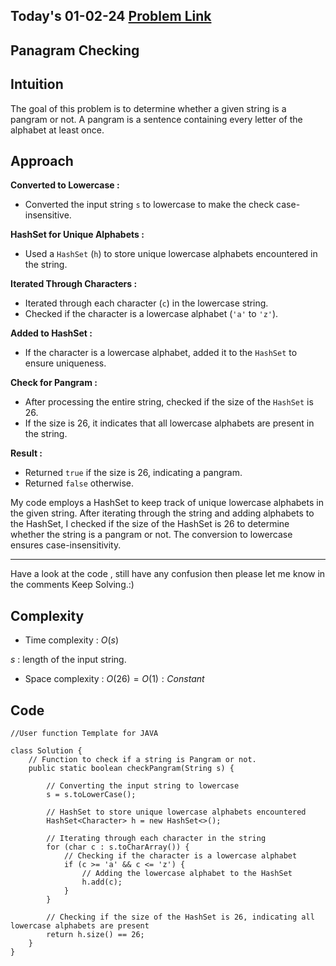 ## Today's 01-02-24 [Problem Link](https://www.geeksforgeeks.org/problems/pangram-checking-1587115620/1)
## Panagram Checking

## Intuition

The goal of this problem is to determine whether a given string is a pangram or not. A pangram is a sentence containing every letter of the alphabet at least once.


## Approach

**Converted to Lowercase :**
   - Converted the input string `s` to lowercase to make the check case-insensitive.

**HashSet for Unique Alphabets :**
   - Used a `HashSet` (`h`) to store unique lowercase alphabets encountered in the string.

**Iterated Through Characters :**
   - Iterated through each character (`c`) in the lowercase string.
   - Checked if the character is a lowercase alphabet (`'a'` to `'z'`).

**Added to HashSet :**
   - If the character is a lowercase alphabet, added it to the `HashSet` to ensure uniqueness.

**Check for Pangram :**
   - After processing the entire string, checked if the size of the `HashSet` is 26.
   - If the size is 26, it indicates that all lowercase alphabets are present in the string.

**Result :**
   - Returned `true` if the size is 26, indicating a pangram.
   - Returned `false` otherwise.

My code employs a HashSet to keep track of unique lowercase alphabets in the given string. After iterating through the string and adding alphabets to the HashSet, I checked if the size of the HashSet is 26 to determine whether the string is a pangram or not. The conversion to lowercase ensures case-insensitivity.

---
Have a look at the code , still have any confusion then please let me know in the comments
Keep Solving.:)

## Complexity
- Time complexity : $O(s)$
<!-- Add your time complexity here, e.g. $$O())$$ -->
$s$ :  length of the input string.

- Space complexity : $O(26) = O(1) : Constant$
<!-- Add your space complexity here, e.g. $$O(n)$$ -->

## Code 
```
//User function Template for JAVA

class Solution {
    // Function to check if a string is Pangram or not.
    public static boolean checkPangram(String s) {
        
        // Converting the input string to lowercase
        s = s.toLowerCase(); 

        // HashSet to store unique lowercase alphabets encountered
        HashSet<Character> h = new HashSet<>();

        // Iterating through each character in the string
        for (char c : s.toCharArray()) {
            // Checking if the character is a lowercase alphabet
            if (c >= 'a' && c <= 'z') {
                // Adding the lowercase alphabet to the HashSet
                h.add(c);
            }
        }

        // Checking if the size of the HashSet is 26, indicating all lowercase alphabets are present
        return h.size() == 26;
    }
}
```

